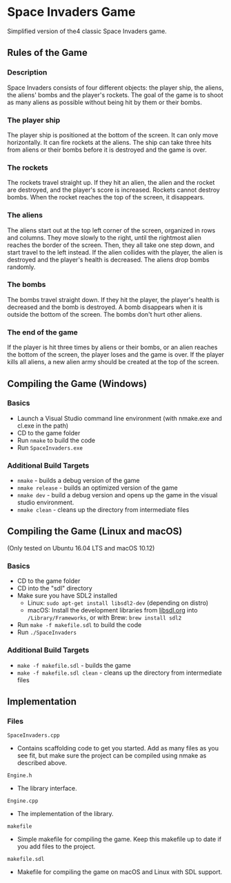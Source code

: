 # Space Invaders Game

Simplified version of the4 classic Space Invaders game.

## Rules of the Game 
 
### Description 
Space Invaders consists of four different objects: the player ship, the aliens,
the aliens' bombs and the player's rockets. The goal of the game is to shoot as
many aliens as possible without being hit by them or their bombs. 
 
### The player ship 
The player ship is positioned at the bottom of the screen. It can only move
horizontally. It can fire rockets at the aliens. The ship can take three hits
from aliens or their bombs before it is destroyed and the game is over. 
 
### The rockets 
The rockets travel straight up. If they hit an alien, the alien and the rocket
are destroyed, and the player's score is increased. Rockets cannot destroy
bombs. When the rocket reaches the top of the screen, it disappears. 

### The aliens 
The aliens start out at the top left corner of the screen, organized in rows and
columns. They move slowly to the right, until the rightmost alien reaches the
border of the screen. Then, they all take one step down, and start travel to the
left instead. If the alien collides with the player, the alien is destroyed and
the player's health is decreased. The aliens drop bombs randomly. 
 
### The bombs 
The bombs travel straight down. If they hit the player, the player's health is
decreased and the bomb is destroyed. A bomb disappears when it is outside the
bottom of the screen. The bombs don't hurt other aliens. 
 
### The end of the game 
If the player is hit three times by aliens or their bombs, or an alien reaches
the bottom of the screen, the player loses and the game is over. If the player
kills all aliens, a new alien army should be created at the top of the screen. 
 

## Compiling the Game (Windows)

### Basics
- Launch a Visual Studio command line environment (with nmake.exe and cl.exe in
  the path)
- CD to the game folder
- Run `nmake` to build the code
- Run `SpaceInvaders.exe`

### Additional Build Targets
- `nmake` - builds a debug version of the game
- `nmake release` - builds an optimized version of the game
- `nmake dev` - build a debug version and opens up the game in the visual studio
  environment.
- `nmake clean` - cleans up the directory from intermediate files


## Compiling the Game (Linux and macOS)
(Only tested on Ubuntu 16.04 LTS and macOS 10.12)

### Basics
- CD to the game folder
- CD into the "sdl" directory
- Make sure you have SDL2 installed
  - Linux: `sudo apt-get install libsdl2-dev` (depending on distro)
  - macOS: Install the development libraries from [libsdl.org](https://www.libsdl.org/download-2.0.php) into `/Library/Frameworks`, or with Brew: `brew install sdl2`
- Run `make -f makefile.sdl` to build the code
- Run `./SpaceInvaders`

### Additional Build Targets
- `make -f makefile.sdl` - builds the game
- `make -f makefile.sdl clean` - cleans up the directory from intermediate files

## Implementation 

### Files

`SpaceInvaders.cpp`
- Contains scaffolding code to get you started. Add as many files as you see
  fit, but make sure the project can be compiled using nmake as described above.

`Engine.h` 
- The library interface.

`Engine.cpp`
- The implementation of the library.

`makefile`
- Simple makefile for compiling the game. Keep this makefile up to date if you
  add files to the project.

`makefile.sdl`
- Makefile for compiling the game on macOS and Linux with SDL support.
